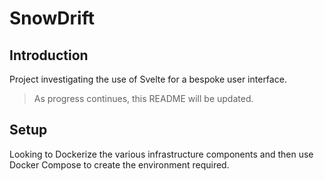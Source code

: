 # SnowDrift

## Introduction

Project investigating the use of Svelte for a bespoke user interface.

> As progress continues, this README will be updated.

## Setup

Looking to Dockerize the various infrastructure components and then use Docker Compose to create the environment required.